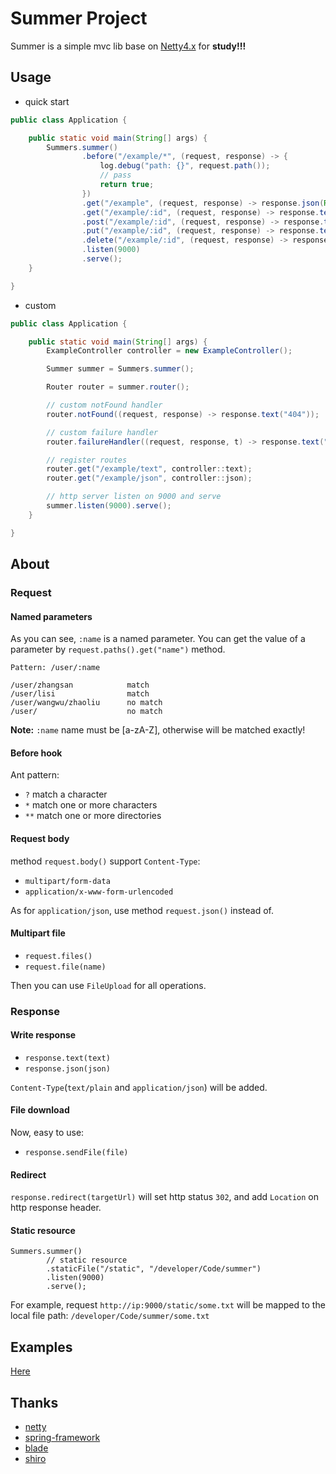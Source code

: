 # Summer Project

Summer is a simple mvc lib base on [Netty4.x](https://github.com/netty/netty) for **study!!!**

## Usage

* quick start

```java
public class Application {

    public static void main(String[] args) {
        Summers.summer()
                .before("/example/*", (request, response) -> {
                    log.debug("path: {}", request.path());
                    // pass
                    return true;
                })
                .get("/example", (request, response) -> response.json(Result.of("summer *_*!!!")))
                .get("/example/:id", (request, response) -> response.text(request.paths().get("id")))
                .post("/example/:id", (request, response) -> response.text(request.paths().get("id")))
                .put("/example/:id", (request, response) -> response.text(request.paths().get("id")))
                .delete("/example/:id", (request, response) -> response.text(request.paths().get("id")))
                .listen(9000)
                .serve();
    }

}
```

* custom

```java
public class Application {

    public static void main(String[] args) {
        ExampleController controller = new ExampleController();

        Summer summer = Summers.summer();

        Router router = summer.router();

        // custom notFound handler
        router.notFound((request, response) -> response.text("404"));

        // custom failure handler
        router.failureHandler((request, response, t) -> response.text("500"));

        // register routes
        router.get("/example/text", controller::text);
        router.get("/example/json", controller::json);

        // http server listen on 9000 and serve
        summer.listen(9000).serve();
    }

}
```

## About

### Request

#### Named parameters

As you can see, `:name` is a named parameter. You can get the value of a parameter by `request.paths().get("name")` method.

```
Pattern: /user/:name

/user/zhangsan            match
/user/lisi                match
/user/wangwu/zhaoliu      no match
/user/                    no match
```

**Note:** `:name` name must be [a-zA-Z], otherwise will be matched exactly!

#### Before hook

Ant pattern:

* `?` match a character
* `*` match one or more characters
* `**` match one or more directories

#### Request body

method `request.body()` support `Content-Type`:

* `multipart/form-data`
* `application/x-www-form-urlencoded`

As for `application/json`, use method `request.json()` instead of.

#### Multipart file

* `request.files()`
* `request.file(name)`

Then you can use `FileUpload` for all operations.

### Response

#### Write response

* `response.text(text)`
* `response.json(json)`

`Content-Type`(`text/plain` and `application/json`) will be added.

#### File download

Now, easy to use:

* `response.sendFile(file)`

#### Redirect

`response.redirect(targetUrl)` will set http status `302`, and add `Location` on http response header.

#### Static resource

```
Summers.summer()
        // static resource
        .staticFile("/static", "/developer/Code/summer")
        .listen(9000)
        .serve();
```

For example, request `http://ip:9000/static/some.txt` will be mapped to the local file path: `/developer/Code/summer/some.txt`

## Examples

[Here](https://github.com/xuanbo/summer/tree/master/examples)

## Thanks

* [netty](https://github.com/netty/netty)
* [spring-framework](https://github.com/spring-projects/spring-framework)
* [blade](https://github.com/lets-blade/blade)
* [shiro](https://github.com/apache/shiro)